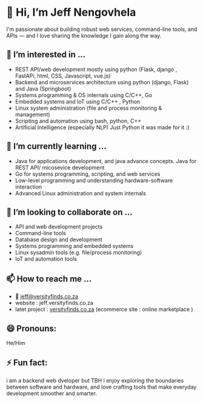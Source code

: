 # 👋 Hi, I’m Jeff Nengovhela

I'm passionate about building robust web services, command-line tools, and APIs — and I love sharing the knowledge I gain along the way.

## 👀 I’m interested in ...
- REST API/web development mostly using python (Flask, django , FastAPi, html, CSS, Javascript, vue.js)
- Backend and microservices architecture using python (django, Flask) and Java (Springboot)
- Systems programming & OS internals using C/C++, Go 
- Embedded systems and IoT using C/C++ , Python  
- Linux system administration (file and process monitoring & management) 
- Scripting and automation using bash, python, C++ 
- Artificial Intelligence (especially NLP) Just Python it was made for it :)

## 🌱 I’m currently learning ...
- Java for applications development, and java advance concepts. Java for REST API/ micosevice development
- Go for systems programming, scripting, and web services
- Low-level programming and understanding hardware-software interaction
- Advanced Linux administration and system internals

## 💞️ I’m looking to collaborate on ...
- API and web development projects
- Command-line tools
- Database design and development
- Systems programming and embedded systems
- Linux sysadmin tools (e.g. file/process monitoring)
- IoT and automation tools

## 📫 How to reach me ...
- 📧 jeff@versityfinds.co.za
- website  : jeff.versityfinds.co.za
- latet project : [versityfinds.co.za](versityfinds.co.za)  (ecommerce site : online marketplace ) 

## 😄 Pronouns:
He/Him

## ⚡ Fun fact:
i am a backend web dveloper but TBH I enjoy exploring the boundaries between software and hardware, and love crafting tools that make everyday development smoother and smarter.

<!---
ethanux/ethanux is a ✨ special ✨ repository because its `README.md` (this file) appears on your GitHub profile.
You can click the Preview link to take a look at your changes.
--->

